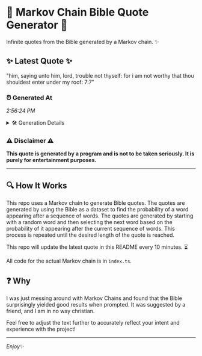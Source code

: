 # 📖 Markov Chain Bible Quote Generator 📖

Infinite quotes from the Bible generated by a Markov chain. ✨

## ✨ Latest Quote ✨
"him, saying unto him, lord, trouble not thyself: for i am not worthy that thou shouldest enter under my roof: 7:7"

### ⏰ Generated At
*2:56:24 PM*

<details>
    <summary>🛠️ Generation Details</summary>
    <p>
        <strong>🌱 Seed:</strong> him,<br>
        <strong>🔄 Iterations:</strong> 20<br>
        <strong>📜 Context History:</strong><br>[ him, ]: saying<br>[ him,, saying ]: unto<br>[ him,, saying, unto ]: him,<br>[ him,, saying, unto, him, ]: lord,<br>[ him,, saying, unto, him,, lord, ]: trouble<br>[ him,, saying, unto, him,, lord,, trouble ]: not<br>[ saying, unto, him,, lord,, trouble, not ]: thyself:<br>[ unto, him,, lord,, trouble, not, thyself: ]: for<br>[ him,, lord,, trouble, not, thyself:, for ]: i<br>[ lord,, trouble, not, thyself:, for, i ]: am<br>[ trouble, not, thyself:, for, i, am ]: not<br>[ not, thyself:, for, i, am, not ]: worthy<br>[ thyself:, for, i, am, not, worthy ]: that<br>[ for, i, am, not, worthy, that ]: thou<br>[ i, am, not, worthy, that, thou ]: shouldest<br>[ am, not, worthy, that, thou, shouldest ]: enter<br>[ not, worthy, that, thou, shouldest, enter ]: under<br>[ worthy, that, thou, shouldest, enter, under ]: my<br>[ that, thou, shouldest, enter, under, my ]: roof:<br>[ thou, shouldest, enter, under, my, roof: ]: 7:7<br>
    </p>
</details>

### ⚠️ Disclaimer ⚠️
**This quote is generated by a program and is not to be taken seriously. It is purely for entertainment purposes.**

---

## 🔍 How It Works

This repo uses a Markov chain to generate Bible quotes. The quotes are generated by using the Bible as a dataset to find the probability of a word appearing after a sequence of words. The quotes are generated by starting with a random word and then selecting the next word based on the probability of it appearing after the current sequence of words. This process is repeated until the desired length of the quote is reached.

This repo will update the latest quote in this README every 10 minutes. ⏳

All code for the actual Markov chain is in `index.ts`.

## ❓ Why

I was just messing around with Markov Chains and found that the Bible surprisingly yielded good results when prompted. 
It was suggested by a friend, and I am in no way christian.

Feel free to adjust the text further to accurately reflect your intent and experience with the project!

---

*Enjoy*✨
